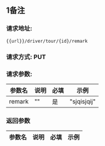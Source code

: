## 1备注
### 请求地址:
```
{{url}}/driver/tour/{id}/remark
```
### 请求方式: PUT  
### 请求参数:  

|参数名|说明|必填|示例|  
 |---|---|---|---|  
|remark|""|是|"sjqisjqij"|  
### 返回参数  

|参数名|说明|必填|示例|  
 |---|---|---|---|  
